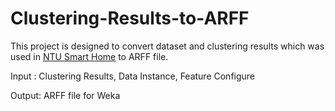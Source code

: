 # Clustering-Results-to-ARFF

This project is designed to convert dataset and clustering results which was used in [NTU Smart Home](http://robotlab.csie.ntu.edu.tw/labindex.html) to ARFF file.

Input : Clustering Results, Data Instance, Feature Configure 

Output: ARFF file for Weka